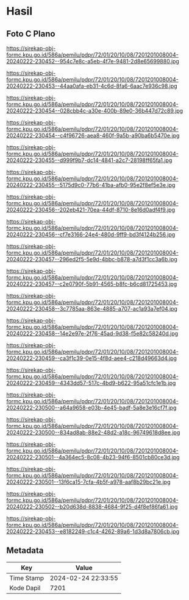 # Hasil

## Foto C Plano

https://sirekap-obj-formc.kpu.go.id/586a/pemilu/pdpr/72/01/20/10/08/7201201008004-20240222-230452--954c7e8c-a5eb-4f7e-9481-2d8e65699880.jpg

https://sirekap-obj-formc.kpu.go.id/586a/pemilu/pdpr/72/01/20/10/08/7201201008004-20240222-230453--44aa0afa-eb31-4c6d-8fa6-6aac7e936c98.jpg

https://sirekap-obj-formc.kpu.go.id/586a/pemilu/pdpr/72/01/20/10/08/7201201008004-20240222-230454--028cbb4c-a30e-400b-89e0-36b447d72c89.jpg

https://sirekap-obj-formc.kpu.go.id/586a/pemilu/pdpr/72/01/20/10/08/7201201008004-20240222-230454--c4f96726-aea8-460f-9a5b-a90ba6b5470e.jpg

https://sirekap-obj-formc.kpu.go.id/586a/pemilu/pdpr/72/01/20/10/08/7201201008004-20240222-230455--d999f9b7-dc14-4841-a2c7-28198ff65fa1.jpg

https://sirekap-obj-formc.kpu.go.id/586a/pemilu/pdpr/72/01/20/10/08/7201201008004-20240222-230455--5175d9c0-77b6-41ba-afb0-95e2f8ef5e3e.jpg

https://sirekap-obj-formc.kpu.go.id/586a/pemilu/pdpr/72/01/20/10/08/7201201008004-20240222-230456--202eb421-70ea-44df-8710-8e16d0adf4f9.jpg

https://sirekap-obj-formc.kpu.go.id/586a/pemilu/pdpr/72/01/20/10/08/7201201008004-20240222-230456--cf7e3166-24e4-480d-9ff9-bd3f4124b256.jpg

https://sirekap-obj-formc.kpu.go.id/586a/pemilu/pdpr/72/01/20/10/08/7201201008004-20240222-230457--296ed2f5-5e9d-4bbc-b878-a7d3f1cc3a6b.jpg

https://sirekap-obj-formc.kpu.go.id/586a/pemilu/pdpr/72/01/20/10/08/7201201008004-20240222-230457--c2e0790f-5b91-4565-b8fc-b6cd81725453.jpg

https://sirekap-obj-formc.kpu.go.id/586a/pemilu/pdpr/72/01/20/10/08/7201201008004-20240222-230458--3c7785aa-863e-4885-a707-ac1a93a7ef04.jpg

https://sirekap-obj-formc.kpu.go.id/586a/pemilu/pdpr/72/01/20/10/08/7201201008004-20240222-230458--14e2e97e-2f76-45ad-9d38-f5e82c58240d.jpg

https://sirekap-obj-formc.kpu.go.id/586a/pemilu/pdpr/72/01/20/10/08/7201201008004-20240222-230459--ca3f1c39-0e15-4f8d-aee4-c218d49663d4.jpg

https://sirekap-obj-formc.kpu.go.id/586a/pemilu/pdpr/72/01/20/10/08/7201201008004-20240222-230459--4343dd57-517c-4bd9-b622-95a51cfc1e1b.jpg

https://sirekap-obj-formc.kpu.go.id/586a/pemilu/pdpr/72/01/20/10/08/7201201008004-20240222-230500--a64a9658-e03b-4e45-badf-5a8e3e16cf7f.jpg

https://sirekap-obj-formc.kpu.go.id/586a/pemilu/pdpr/72/01/20/10/08/7201201008004-20240222-230500--834ad8ab-88e2-48d2-a18c-96749618d8ee.jpg

https://sirekap-obj-formc.kpu.go.id/586a/pemilu/pdpr/72/01/20/10/08/7201201008004-20240222-230501--4a364ec5-8c08-4b23-94f6-8501cb80ce3d.jpg

https://sirekap-obj-formc.kpu.go.id/586a/pemilu/pdpr/72/01/20/10/08/7201201008004-20240222-230501--13f6ca15-7cfa-4b5f-a978-aaf8b29bc21e.jpg

https://sirekap-obj-formc.kpu.go.id/586a/pemilu/pdpr/72/01/20/10/08/7201201008004-20240222-230502--b20d638d-8838-4684-9f25-d4f8ef86fa61.jpg

https://sirekap-obj-formc.kpu.go.id/586a/pemilu/pdpr/72/01/20/10/08/7201201008004-20240222-230453--e8182249-c1c4-4262-89a6-1d3d8a7806cb.jpg


## Metadata

| Key        | Value               |
| ---------- | ------------------- |
| Time Stamp | 2024-02-24 22:33:55 |
| Kode Dapil | 7201                |



